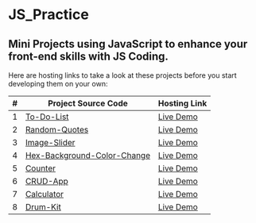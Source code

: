 # JS_Practice

## Mini Projects using JavaScript to enhance your front-end skills with JS Coding.

Here are hosting links to take a look at these projects before you start developing them on your own:

| #   | Project Source Code                | Hosting Link                                                           |
| --- | ---------------------------------- | ---------------------------------------------------------------------- |
| 1   | [To-Do-List](https://github.com/BishoySedra/To-Do-List) | [Live Demo](https://bishoysedra.github.io/To-Do-List) |
| 2   | [Random-Quotes](https://github.com/BishoySedra/Random_Quotes) | [Live Demo](https://bishoysedra.github.io/Random_Quotes) |
| 3   | [Image-Slider](https://github.com/BishoySedra/Image_Slider) | [Live Demo](https://bishoysedra.github.io/Image_Slider) |
| 4   | [Hex-Background-Color-Change](https://github.com/BishoySedra/Hex_Background_Color_Change) | [Live Demo](https://bishoysedra.github.io/Hex_Background_Color_Change) |
| 5   | [Counter](https://github.com/BishoySedra/Counter) | [Live Demo](https://bishoysedra.github.io/Counter) |
| 6   | [CRUD-App](https://github.com/BishoySedra/CRUD-App) | [Live Demo](https://bishoysedra.github.io/CRUD-App/) |
| 7   | [Calculator](https://github.com/BishoySedra/Calculator) | [Live Demo](https://bishoysedra.github.io/Calculator/) |
| 8   | [Drum-Kit](https://github.com/BishoySedra/Drum-Kit) | [Live Demo](https://bishoysedra.github.io/Drum-Kit/) |
